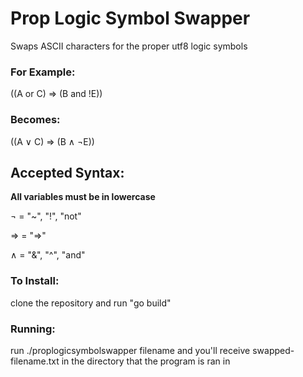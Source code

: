 # Prop Logic Symbol Swapper
Swaps ASCII characters for the proper utf8 logic symbols
### For Example:
((A or C) => (B and !E))
### Becomes:
((A ∨ C) ⇒ (B ∧ ¬E))

## Accepted Syntax:
**All variables must be in lowercase**

¬ = "~", "!", "not"

⇒ = "=>"

∧ = "&", "^", "and"

### To Install:
clone the repository and run "go build"

### Running:
run ./proplogicsymbolswapper filename
and you'll receive swapped-filename.txt in the directory that the program is ran in
